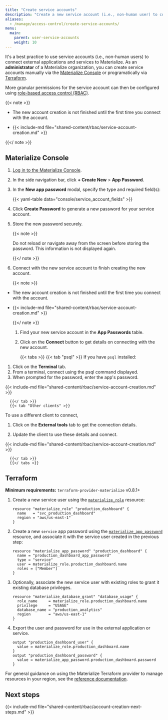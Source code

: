 ```yaml
---
title: "Create service accounts"
description: "Create a new service account (i.e., non-human user) to connect external applications and services to Materialize."
aliases:
  - /manage/access-control/create-service-accounts/
menu:
  main:
    parent: user-service-accounts
    weight: 10
---
```


It's a best practice to use service accounts (i.e., non-human users) to connect
external applications and services to Materialize. As an **administrator** of a
Materialize organization, you can create service accounts manually via the
[Materialize Console](#materialize-console) or programatically via
[Terraform](#terraform).

More granular permissions for the service account can then be configured using
[role-based access control (RBAC)](/manage/access-control/).

{{< note >}}

- The new account creation is not finished until the first time you connect with
the account.

- {{< include-md file="shared-content/rbac/service-account-creation.md" >}}

{{</ note >}}

## Materialize Console

1. [Log in to the Materialize Console](/console/).

1. In the side navigation bar, click **+ Create New** > **App Password**.

1. In the **New app password** modal, specify the type and required field(s):

   {{< yaml-table data="console/service_account_fields" >}}

1. Click **Create Password** to generate a new password for your service
   account.

1. Store the new password securely.

   {{< note >}}

   Do not reload or navigate away from the screen before storing the
   password. This information is not displayed again.

   {{</ note >}}

1. Connect with the new service account to finish creating the new
   account.

   {{< note >}}

- The new account creation is not finished until the first time you connect with
  the account.

- {{< include-md file="shared-content/rbac/service-account-creation.md" >}}

   {{</ note >}}

   1. Find your new service account in the **App Passwords** table.

   1. Click on the **Connect** button to get details on connecting with the new
      account.

      {{< tabs >}}
      {{< tab "psql" >}}
If you have `psql` installed:

1. Click on the **Terminal** tab.
1. From a terminal, connect using the psql command displayed.
1. When prompted for the password, enter the app's password.

{{< include-md file="shared-content/rbac/service-account-creation.md" >}}

      {{</ tab >}}
      {{< tab "Other clients" >}}
To use a different client to connect,

1. Click on the **External tools** tab to get the connection details.

1. Update the client to use these details and connect.

{{< include-md file="shared-content/rbac/service-account-creation.md" >}}

      {{</ tab >}}
      {{</ tabs >}}

## Terraform

**Minimum requirements:** `terraform-provider-materialize` v0.8.1+

1. Create a new service user using the [`materialize_role`](https://registry.terraform.io/providers/MaterializeInc/materialize/latest/docs/resources/role)
   resource:

    ```hcl
    resource "materialize_role" "production_dashboard" {
      name   = "svc_production_dashboard"
      region = "aws/us-east-1"
    }
    ```

1. Create a new `service` app password using the [`materialize_app_password`](https://registry.terraform.io/providers/MaterializeInc/materialize/latest/docs/resources/app_password)
   resource, and associate it with the service user created in the previous
   step:

    ```hcl
    resource "materialize_app_password" "production_dashboard" {
      name = "production_dashboard_app_password"
      type = "service"
      user = materialize_role.production_dashboard.name
      roles = ["Member"]
    }
    ```

1. Optionally, associate the new service user with existing roles to grant it
   existing database privileges.

    ```hcl
    resource "materialize_database_grant" "database_usage" {
      role_name     = materialize_role.production_dashboard.name
      privilege     = "USAGE"
      database_name = "production_analytics"
      region        = "aws/us-east-1"
    }
    ```

1. Export the user and password for use in the external application or service.

    ```hcl
    output "production_dashboard_user" {
      value = materialize_role.production_dashboard.name
    }
    output "production_dashboard_password" {
      value = materialize_app_password.production_dashboard.password
    }
    ```

For general guidance on using the Materialize Terraform provider to manage
resources in your region, see the [reference documentation](/manage/terraform/).

## Next steps

{{< include-md file="shared-content/rbac/account-creation-next-steps.md" >}}
